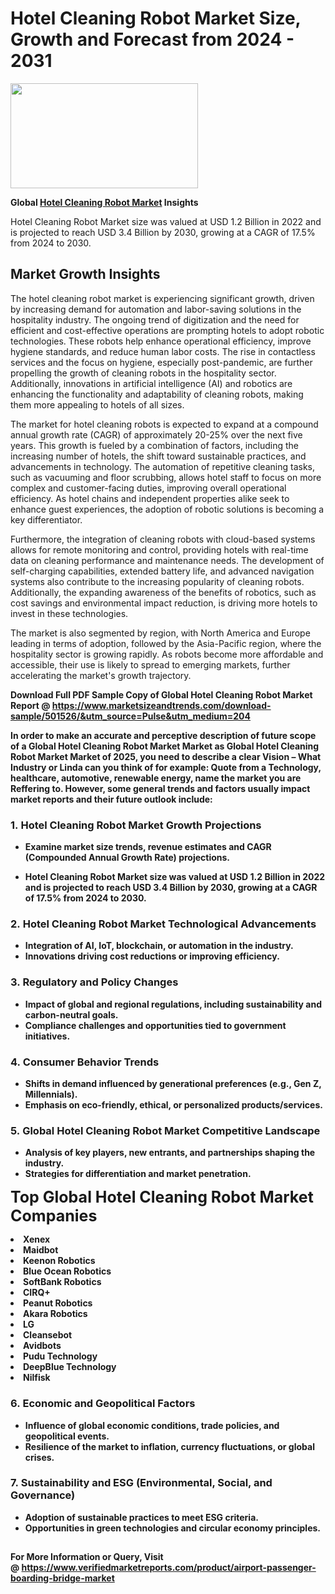 <H1>Hotel Cleaning Robot Market Size, Growth and Forecast from 2024 - 2031</H1><img class="aligncenter size-medium wp-image-584254" src="https://thirdeyenews.in/wp-content/uploads/2024/09/Global-Market-Research-300x168.jpeg" alt="" width="300" height="168" /><p><strong>Global&nbsp;<a href="https://www.marketsizeandtrends.com/download-sample/501526/&amp;utm_source=Pulse&amp;utm_medium=204">Hotel Cleaning Robot Market</a> Insights</strong></p><p>Hotel Cleaning Robot Market size was valued at USD 1.2 Billion in 2022 and is projected to reach USD 3.4 Billion by 2030, growing at a CAGR of 17.5% from 2024 to 2030.</p><p><h2>Market Growth Insights</h2> <p>The hotel cleaning robot market is experiencing significant growth, driven by increasing demand for automation and labor-saving solutions in the hospitality industry. The ongoing trend of digitization and the need for efficient and cost-effective operations are prompting hotels to adopt robotic technologies. These robots help enhance operational efficiency, improve hygiene standards, and reduce human labor costs. The rise in contactless services and the focus on hygiene, especially post-pandemic, are further propelling the growth of cleaning robots in the hospitality sector. Additionally, innovations in artificial intelligence (AI) and robotics are enhancing the functionality and adaptability of cleaning robots, making them more appealing to hotels of all sizes.</p> <p><strong></strong></p> <p>The market for hotel cleaning robots is expected to expand at a compound annual growth rate (CAGR) of approximately 20-25% over the next five years. This growth is fueled by a combination of factors, including the increasing number of hotels, the shift toward sustainable practices, and advancements in technology. The automation of repetitive cleaning tasks, such as vacuuming and floor scrubbing, allows hotel staff to focus on more complex and customer-facing duties, improving overall operational efficiency. As hotel chains and independent properties alike seek to enhance guest experiences, the adoption of robotic solutions is becoming a key differentiator.</p> <p>Furthermore, the integration of cleaning robots with cloud-based systems allows for remote monitoring and control, providing hotels with real-time data on cleaning performance and maintenance needs. The development of self-charging capabilities, extended battery life, and advanced navigation systems also contribute to the increasing popularity of cleaning robots. Additionally, the expanding awareness of the benefits of robotics, such as cost savings and environmental impact reduction, is driving more hotels to invest in these technologies.</p> <p>The market is also segmented by region, with North America and Europe leading in terms of adoption, followed by the Asia-Pacific region, where the hospitality sector is growing rapidly. As robots become more affordable and accessible, their use is likely to spread to emerging markets, further accelerating the market's growth trajectory.</p> <p><strong></p><p><span class=""><strong>Download Full PDF Sample Copy of Global Hotel Cleaning Robot Market Report</strong> @ <a href="https://www.marketsizeandtrends.com/download-sample/501526/&amp;utm_source=Pulse&amp;utm_medium=204" target="_blank">https://www.marketsizeandtrends.com/download-sample/501526/&amp;utm_source=Pulse&amp;utm_medium=204</a></span></p><p>In order to make an accurate and perceptive description of future scope of a Global&nbsp;Hotel Cleaning Robot Market Market as Global&nbsp;Hotel Cleaning Robot Market Market of 2025, you need to describe a clear Vision &ndash; What Industry or Linda can you think of for example: Quote from a Technology, healthcare, automotive, renewable energy, name the market you are Reffering to. However, some general trends and factors usually impact market reports and their future outlook include:</p><h3>1.&nbsp;<strong>Hotel Cleaning Robot Market Growth Projections</strong></h3><ul><li>Examine market size trends, revenue estimates and CAGR (Compounded Annual Growth Rate) projections.</li><li><p>Hotel Cleaning Robot Market size was valued at USD 1.2 Billion in 2022 and is projected to reach USD 3.4 Billion by 2030, growing at a CAGR of 17.5% from 2024 to 2030.</p></li></ul><h3>2.&nbsp;<strong>Hotel Cleaning Robot Market Technological Advancements</strong></h3><ul><li>Integration of AI, IoT, blockchain, or automation in the industry.</li><li>Innovations driving cost reductions or improving efficiency.</li></ul><h3>3.&nbsp;<strong>Regulatory and Policy Changes</strong></h3><ul><li>Impact of global and regional regulations, including sustainability and carbon-neutral goals.</li><li>Compliance challenges and opportunities tied to government initiatives.</li></ul><h3>4.&nbsp;<strong>Consumer Behavior Trends</strong></h3><ul><li>Shifts in demand influenced by generational preferences (e.g., Gen Z, Millennials).</li><li>Emphasis on eco-friendly, ethical, or personalized products/services.</li></ul><h3>5.&nbsp;<strong>Global Hotel Cleaning Robot Market Competitive Landscape</strong></h3><ul><li>Analysis of key players, new entrants, and partnerships shaping the industry.</li><li>Strategies for differentiation and market penetration.</li></ul><p data-pm-slice="1 1 []"><span style="color: inherit; font-family: inherit; font-size: 25px;">Top Global Hotel Cleaning Robot Market Companies</span></p><div class="" data-test-id=""><p><li>Xenex</li><li> Maidbot</li><li> Keenon Robotics</li><li> Blue Ocean Robotics</li><li> SoftBank Robotics</li><li> CIRQ+</li><li> Peanut Robotics</li><li> Akara Robotics</li><li> LG</li><li> Cleansebot</li><li> Avidbots</li><li> Pudu Technology</li><li> DeepBlue Technology</li><li> Nilfisk</li></p></div><h3>6.&nbsp;<strong>Economic and Geopolitical Factors</strong></h3><ul><li>Influence of global economic conditions, trade policies, and geopolitical events.</li><li>Resilience of the market to inflation, currency fluctuations, or global crises.</li></ul><h3>7.&nbsp;<strong>Sustainability and ESG (Environmental, Social, and Governance)</strong></h3><ul><li>Adoption of sustainable practices to meet ESG criteria.</li><li>Opportunities in green technologies and circular economy principles.</li></ul><h2><strong style="font-size: 14px;">For More Information or Query, Visit @&nbsp;</strong><a style="background-color: #ffffff; font-size: 14px;" href="https://www.marketsizeandtrends.com/report/hotel-cleaning-robot-market/" target="_blank">https://www.verifiedmarketreports.com/product/airport-passenger-boarding-bridge-market</a></h2>
